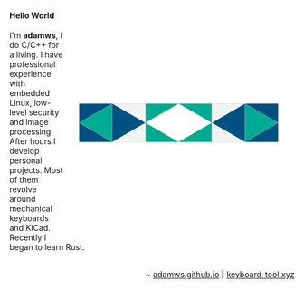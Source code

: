 <a href="https://github.com/adamws"><img align="right" src="image.svg"></a>

#### Hello World

I'm **adamws**, I do C/C++ for a living. I have professional experience with
embedded Linux, low-level security and image processing.
After hours I develop personal projects. Most of them revolve around
mechanical keyboards and KiCad. Recently I began to learn Rust.

</br>

<div align="right">
<b>~</b> <a href="https://adamws.github.io">adamws.github.io</a> <b>|</b> <a href="https://keyboard-tools.xyz">keyboard-tool.xyz</a>
</div>
